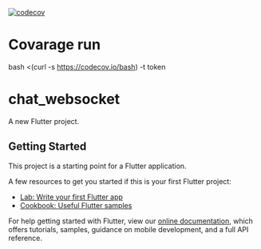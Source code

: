 
[![codecov](https://codecov.io/gh/rodrigorahman/flutter_curso_chat_websocket/branch/master/graph/badge.svg?token=Z94D0XPPGQ)](https://codecov.io/gh/rodrigorahman/flutter_curso_chat_websocket)


# Covarage run
bash <(curl -s https://codecov.io/bash) -t token

# chat_websocket

A new Flutter project.

## Getting Started

This project is a starting point for a Flutter application.

A few resources to get you started if this is your first Flutter project:

- [Lab: Write your first Flutter app](https://flutter.dev/docs/get-started/codelab)
- [Cookbook: Useful Flutter samples](https://flutter.dev/docs/cookbook)

For help getting started with Flutter, view our
[online documentation](https://flutter.dev/docs), which offers tutorials,
samples, guidance on mobile development, and a full API reference.
